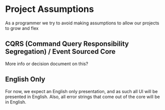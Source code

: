 # Project Assumptions

As a programmer we try to avoid making assumptions to allow our projects to grow and flex

## CQRS (Command Query Responsibility Segregation) / Event Sourced Core

More info or decision document on this?

## English Only

For now, we expect an English only presentation, and as such all UI will be presented in English. Also, all error strings that come out of the core will be in English.
